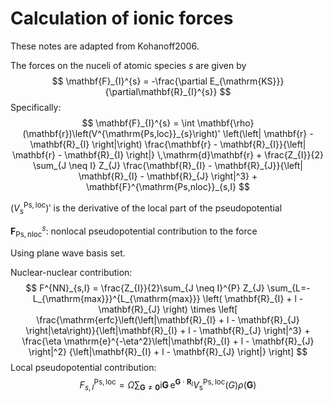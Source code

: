 # Calculation of ionic forces

These notes are adapted from Kohanoff2006.

The forces on the nuceli of atomic species $s$ are given by
$$
\mathbf{F}_{I}^{s} = -\frac{\partial E_{\mathrm{KS}}}{\partial\mathbf{R}_{I}^{s}}
$$
Specifically:
$$
\mathbf{F}_{I}^{s} = \int \mathbf{\rho}(\mathbf{r})\left(V^{\mathrm{Ps,loc}}_{s}\right)'
\left(\left| \mathbf{r} - \mathbf{R}_{I} \right|\right)
\frac{\mathbf{r} - \mathbf{R}_{I}}{\left| \mathbf{r} - \mathbf{R}_{I} \right|}
\,\mathrm{d}\mathbf{r} +
\frac{Z_{I}}{2} \sum_{J \neq I} Z_{J}
\frac{\mathbf{R}_{I} - \mathbf{R}_{J}}{\left| \mathbf{R}_{I} - \mathbf{R}_{J} \right|^3} +
\mathbf{F}^{\mathrm{Ps,nloc}}_{s,I}
$$

$\left( V^{\mathrm{Ps,loc}}_{s} \right)'$ is the derivative of the local part of the pseudopotential

$\mathbf{F}_{\mathrm{Ps,nloc}}^{s}$: nonlocal pseudopotential contribution to the force

Using plane wave basis set.

Nuclear-nuclear contribution:
$$
F^{NN}_{s,I} = \frac{Z_{I}}{2}\sum_{J \neq I}^{P} Z_{J}
\sum_{L=-L_{\mathrm{max}}}^{L_{\mathrm{max}}}
\left( \mathbf{R}_{I} + l - \mathbf{R}_{J} \right) \times
\left[
\frac{\mathrm{erfc}\left(\left|\mathbf{R}_{I} + l - \mathbf{R}_{J} \right|\eta\right)}{\left|\mathbf{R}_{I} + l - \mathbf{R}_{J} \right|^3} +
\frac{\eta \mathrm{e}^{-\eta^2}\left|\mathbf{R}_{I} + l - \mathbf{R}_{J} \right|^2}
{\left|\mathbf{R}_{I} + l - \mathbf{R}_{J} \right|}
\right]
$$
Local pseudopotential contribution:
$$
F^{\mathrm{Ps,loc}}_{s,I} = \Omega \sum_{\mathbf{G} \neq \mathbf{0}}
\mathrm{i}\mathbf{G}\,\mathrm{e}^{\mathbf{G}\cdot\mathbf{R}_{I}}
V^{\mathrm{Ps,loc}}_{\mathrm{s}}(G) \rho(\mathbf{G})
$$

